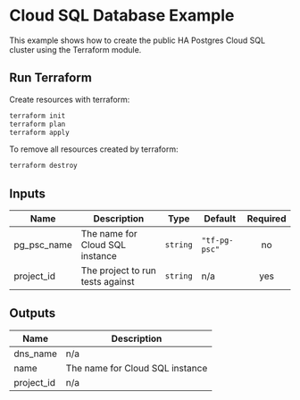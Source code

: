 # Cloud SQL Database Example

This example shows how to create the public HA Postgres Cloud SQL cluster using the Terraform module.

## Run Terraform

Create resources with terraform:

```bash
terraform init
terraform plan
terraform apply
```

To remove all resources created by terraform:

```bash
terraform destroy
```

<!-- BEGINNING OF PRE-COMMIT-TERRAFORM DOCS HOOK -->
## Inputs

| Name | Description | Type | Default | Required |
|------|-------------|------|---------|:--------:|
| pg\_psc\_name | The name for Cloud SQL instance | `string` | `"tf-pg-psc"` | no |
| project\_id | The project to run tests against | `string` | n/a | yes |

## Outputs

| Name | Description |
|------|-------------|
| dns\_name | n/a |
| name | The name for Cloud SQL instance |
| project\_id | n/a |

<!-- END OF PRE-COMMIT-TERRAFORM DOCS HOOK -->
